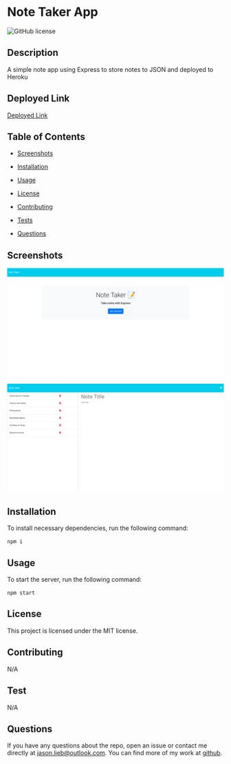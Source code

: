 # Note Taker App
![GitHub license](https://img.shields.io/badge/license-MIT-blue.svg)

## Description

A simple note app using Express to store notes to JSON and deployed to Heroku

## Deployed Link

[Deployed Link]()

## Table of Contents

* [Screenshots](#screenshots)

* [Installation](#installation)

* [Usage](#usage)

* [License](#license)

* [Contributing](#contributing)

* [Tests](#tests)

* [Questions](#questions)

## Screenshots

![Screenshot 1](./Screenshot-1.png)

![Screenshot 2](./Screenshot-2.png)

## Installation

To install necessary dependencies, run the following command:

```
npm i
```

## Usage

To start the server, run the following command:

```
npm start
```

## License

This project is licensed under the MIT license.

## Contributing

N/A

## Test

N/A

## Questions

If you have any questions about the repo, open an issue or contact me directly at jason.lieb@outlook.com. You can find more of my work at [github](https://github.com/jason-lieb/).

